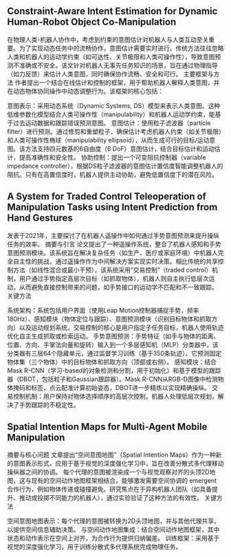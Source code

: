 ## Constraint-Aware Intent Estimation for Dynamic Human-Robot Object Co-Manipulation
在物理人类-机器人协作中，考虑到约束的意图估计对机器人与人类互动至关重要。为了实现动态任务中的流畅协作，意图估计需要实时进行。传统方法往往忽略人类和机器人的运动学约束（如可达性、关节极限和人类可操作性），导致意图预测不准确或不安全。该文针对机器人无事先任务知识的场景，旨在通过物理指导（如力反馈）来估计人类意图，同时确保协作流畅、安全和可行。
主要框架与方法
作者提出一个结合在线估计和控制的框架，用于帮助机器人解释人类意图，并在动态物体协同操作中动态调整行为。该框架的核心包括：

意图表示：采用动态系统（Dynamic Systems, DS）模型来表示人类意图。这种低维参数化模型结合人类可操作性（manipulability）和机器人运动学约束，能基于过去运动数据和跟踪错误预测意图。
意图估计：使用粒子滤波器（particle filter）进行预测。通过修剪和重塑粒子，确保估计考虑机器人约束（如关节极限）和人类可操作性椭球（manipulability ellipsoid），从而生成可行的目标/运动意图。该方法支持四元数基的6自由度（6 DoF）意图估计，结合目标估计和运动估计，提高准确性和安全性。
协助控制：提出一个可变阻抗控制器（variable impedance controller），根据DS粒子滤波器的意图估计置信度智能调整机器人的阻抗。只有在高置信度时，机器人提供主动协助，避免低置信度下的潜在风险。

## A System for Traded Control Teleoperation of Manipulation Tasks using Intent Prediction from Hand Gestures
发表于2021年，主要探讨了在机器人遥操作中如何通过手势意图预测来提升操纵任务的效率。
摘要与引言
论文提出了一种遥操作系统，整合了机器人感知和手势意图预测模块。该系统旨在解决复杂任务（如生产、医疗或家庭环境）中机器人完全自主性的挑战，通过遥操作作为中间解决方案实现实时决策。相比传统的共享控制方法（如线性混合或最小干预），该系统采用“交易控制”（traded control）机制，用户通过手势指定高层次目标（如抓取物体），机器人则自主执行低层次运动，从而避免直接控制带来的问题，如手势接口的运动学不匹配和不一致跟踪。
关键方法

系统架构：系统包括用户界面（使用Leap Motion控制器捕捉手势，频率180Hz）、感知模块（物体定位与跟踪）、意图预测模块（识别目标物体和抓取方向）以及运动规划系统。交易控制的核心是用户指定子任务目标，机器人使用轨迹优化自主生成抓取或检索运动。
手势意图预测：手势特征（如手与物体的距离、位置、方向、手掌法向量和旋转）输入到一个多层感知机（MLP）分类器中，该分类器有三层64个隐藏单元，通过监督学习训练（基于350条轨迹）。它预测固定物体集（三个物体）中的目标物体和抓取方向（顶部或右侧）。
感知模块：结合Mask R-CNN（学习-based的对象检测和分割，用于初始化）和基于模型的跟踪器（DBOT，包括粒子和Gaussian跟踪器）。Mask R-CNN从RGB-D图像中检测物体掩码和标签，点云配准计算初始姿态，DBOT进一步精炼以实现精确操纵。
交易控制机制：用户保持对物体选择顺序的高层次控制，机器人处理低层次规划，解决了手势跟踪的不稳定性。


## Spatial Intention Maps for Multi-Agent Mobile Manipulation
摘要与核心问题
文章提出“空间意图地图”（Spatial Intention Maps）作为一种新的意图表示形式，应用于基于视觉的深度强化学习中，旨在改善分散式多代理移动操纵器之间的协调。 每个代理的意图被渲染成一个与视觉观察对齐的头顶2D地图，这与现有的空间动作地图框架相结合，能够激发需要空间协调的 emergent 合作行为，例如物体传递或碰撞避免。研究焦点在于异构机器人团队（如具备提升、推动或投掷不同能力的机器人），通过实验验证了这种方法的有效性。
关键方法

空间意图地图表示：每个代理的意图被转换为2D头顶地图，并与其他代理共享，以提供空间信息辅助决策。
与空间动作地图集成：结合空间动作地图框架，其中状态和动作表示在空间上对齐，为合作行为提供归纳偏差。
训练框架：采用基于视觉的深度强化学习，用于训练分散式多代理系统完成物理任务。
